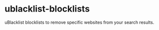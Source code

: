 # ublacklist-blocklists
uBlacklist blocklists to remove specific websites from your search results.
